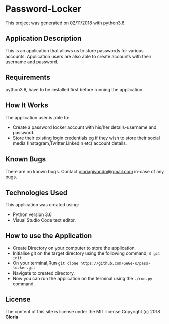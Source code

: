 # Password-Locker

This project was generated on 02/11/2018 with python3.6.

## Application Description
  This is an application that allows us to store passwords for various accounts. Application users are also able to create accounts with their username and password.

## Requirements
python3.6, have to be installed first before running the application.

## How It Works
The application user is able to:
- Create a password locker account with his/her details-username and password.
- Store their existing login credentials eg if they wish to store their social media (Instagram,Twitter,LinkedIn etc) account details.

## Known Bugs
There are no known bugs. Contact gloriagivondo@gmail.com in-case of any bugs.

## Technologies Used
This application was created using:
- Python version 3.6
- Visual Studio Code text editor.

## How to use the Application
- Create Directory on your computer to store the application.
- Initialise git on the target directory using the following command;
    `$ git init`
- On your terminal,Run `git clone https://github.com/GeGe-K/pass-locker.git`
- Navigate to created directory.
- Now you can run the application on the terminal using the `./run.py` command.

## License
The content of this site is license under the MIT license
Copyright (c) 2018 **Gloria**
